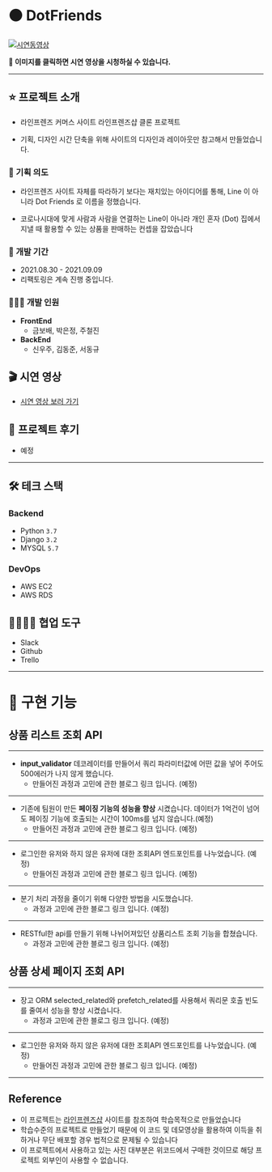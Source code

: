 # **⚫️ DotFriends**

[![시연동영상](https://images.velog.io/images/sdk1926/post/ed163123-f7c1-4f44-91ef-76fe807dbb82/%E1%84%89%E1%85%B3%E1%84%8F%E1%85%B3%E1%84%85%E1%85%B5%E1%86%AB%E1%84%89%E1%85%A3%E1%86%BA%202021-09-11%20%E1%84%8B%E1%85%A9%E1%84%92%E1%85%AE%2010.41.19.png)](https://youtu.be/T5bOgE7dzwk)

**🌄 이미지를 클릭하면 시연 영상을 시청하실 수 있습니다.**

---

## ⭐️ **프로젝트 소개**

- 라인프렌즈 커머스 사이트 라인프렌즈샵 클론 프로젝트

- 기획, 디자인 시간 단축을 위해 사이트의 디자인과 레이아웃만 참고해서 만들었습니다.

###  **🤔 기획 의도**

- 라인프렌즈 사이트 자체를 따라하기 보다는 재치있는 아이디어를 통해, Line 이 아니라 Dot Friends 로 이름을 정했습니다.

- 코로나시대에 맞게 사람과 사람을 연결하는 Line이 아니라 개인 혼자 (Dot) 집에서 지낼 때 활용할 수 있는 상품을 판매하는 컨셉을 잡았습니다

### **📆 개발 기간**

- 2021.08.30 - 2021.09.09
- 리팩토링은 계속 진행 중입니다. 

### **👨‍👩‍👦 개발 인원**

- **FrontEnd**
  - 금보배, 박은정, 주철진
- **BackEnd**
  - 신우주, 김동준, 서동규

## **🎬 시연 영상**
* [시연 영상 보러 가기](https://youtu.be/T5bOgE7dzwk)

## **📝 프로젝트 후기**
* 예정 
---
## 🛠 **테크 스택**

### **Backend**
* Python ```3.7```
* Django ```3.2```
* MYSQL ```5.7```

### **DevOps**
* AWS EC2
* AWS RDS

## **👩‍👩‍👧‍👦 협업 도구**

* Slack
* Github
* Trello

---
# **🚀 구현 기능**
## **상품 리스트 조회 API**
---
- **input_validator** 데코레이터를 만들어서 쿼리 파라미터값에 어떤 값을 넣어 주어도 500에러가 나지 않게 했습니다. 
  * 만들어진 과정과 고민에 관한 블로그 링크 입니다. (예정)
---
- 기존에 팀원이 만든 **페이징 기능의 성능을 향상** 시켰습니다. 데이터가 1억건이 넘어도 페이징 기능에 호출되는 시간이 100ms를 넘지 않습니다.(예정)
    - 만들어진 과정과 고민에 관한 블로그 링크 입니다. (예정)
---
- 로그인한 유저와 하지 않은 유저에 대한 조회API 엔드포인트를 나누었습니다. (예정)
  - 만들어진 과정과 고민에 관한 블로그 링크 입니다. (예정) 
---
- 분기 처리 과정을 줄이기 위해 다양한 방법을 시도했습니다.
  - 과정과 고민에 관한 블로그 링크 입니다. (예정) 
---
- RESTful한 api를 만들기 위해 나뉘어져있던 상품리스트 조회 기능을 합쳤습니다. 
  - 과정과 고민에 관한 블로그 링크 입니다. (예정) 

## **상품 상세 페이지 조회 API**
---
- 장고 ORM selected_related와 prefetch_related를 사용해서 쿼리문 호출 빈도를 줄여서 성능을 향상 시켰습니다. 
  - 과정과 고민에 관한 블로그 링크 입니다. (예정) 
---
- 로그인한 유저와 하지 않은 유저에 대한 조회API 엔드포인트를 나누었습니다. (예정)
  - 만들어진 과정과 고민에 관한 블로그 링크 입니다. (예정) 
---

## Reference

- 이 프로젝트는 [라인프렌즈샵](https://brand.naver.com/linefriends/?nt_source=emnet_google_sa&nt_medium=search&nt_detail=store&nt_keyword=%EB%9D%BC%EC%9D%B8%EC%8A%A4%ED%86%A0%EC%96%B4&gclid=CjwKCAjw4KyJBhAbEiwAaAQbE93SzYQM2APropv_Ed2sO5bOHfEYnNEbiFW2_WzL52GNw2gXiBwVtBoCZIQQAvD_BwE) 사이트를 참조하여 학습목적으로 만들었습니다
- 학습수준의 프로젝트로 만들었기 때문에 이 코드 및 데모영상을 활용하여 이득을 취하거나 무단 배포할 경우 법적으로 문제될 수 있습니다
- 이 프로젝트에서 사용하고 있는 사진 대부분은 위코드에서 구매한 것이므로 해당 프로젝트 외부인이 사용할 수 없습니다.